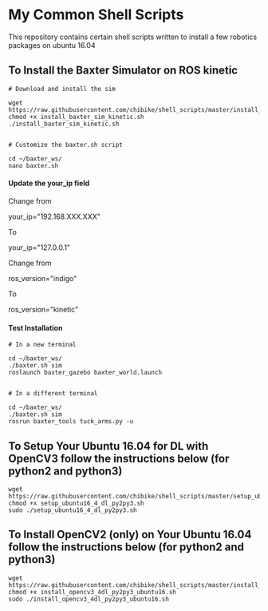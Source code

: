 # My Common Shell Scripts
This repository contains certain shell scripts written to install a few robotics packages on ubuntu 16.04

## To Install the Baxter Simulator on ROS kinetic

```
# Download and install the sim

wget https://raw.githubusercontent.com/chibike/shell_scripts/master/install_baxter_sim_kinetic.sh
chmod +x install_baxter_sim_kinetic.sh
./install_baxter_sim_kinetic.sh


# Customize the baxter.sh script

cd ~/baxter_ws/
nano baxter.sh
```

#### Update the your_ip field

Change from

your_ip="192.168.XXX.XXX"


To

your_ip="127.0.0.1"




Change from

ros_version="indigo"


To

ros_version="kinetic"

#### Test Installation

```
# In a new terminal

cd ~/baxter_ws/
./baxter.sh sim
roslaunch baxter_gazebo baxter_world.launch


# In a different terminal

cd ~/baxter_ws/
./baxter.sh sim
rosrun baxter_tools tuck_arms.py -u
```

## To Setup Your Ubuntu 16.04 for DL with OpenCV3 follow the instructions below (for python2 and python3)

```
wget https://raw.githubusercontent.com/chibike/shell_scripts/master/setup_ubuntu16_4_dl_py2py3.sh
chmod +x setup_ubuntu16_4_dl_py2py3.sh
sudo ./setup_ubuntu16_4_dl_py2py3.sh
```

## To Install OpenCV2 (only) on Your Ubuntu 16.04 follow the instructions below (for python2 and python3)

```
wget https://raw.githubusercontent.com/chibike/shell_scripts/master/install_opencv3_4dl_py2py3_ubuntu16.sh
chmod +x install_opencv3_4dl_py2py3_ubuntu16.sh
sudo ./install_opencv3_4dl_py2py3_ubuntu16.sh
```


